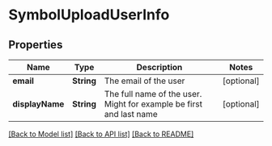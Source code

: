 # SymbolUploadUserInfo

## Properties
Name | Type | Description | Notes
------------ | ------------- | ------------- | -------------
**email** | **String** | The email of the user | [optional] 
**displayName** | **String** | The full name of the user. Might for example be first and last name | [optional] 

[[Back to Model list]](../README.md#documentation-for-models) [[Back to API list]](../README.md#documentation-for-api-endpoints) [[Back to README]](../README.md)


